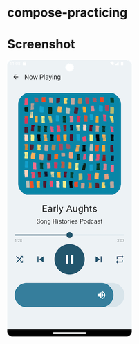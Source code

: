 # compose-practicing

# Screenshot

<img src="https://github.com/marceand/compose-practicing/blob/compose-player-control/screenshot/compose_player_control.png" width="288" height="640">
